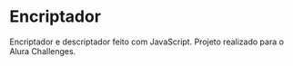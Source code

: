 # Encriptador
Encriptador e descriptador feito com JavaScript. Projeto realizado para o Alura Challenges.
